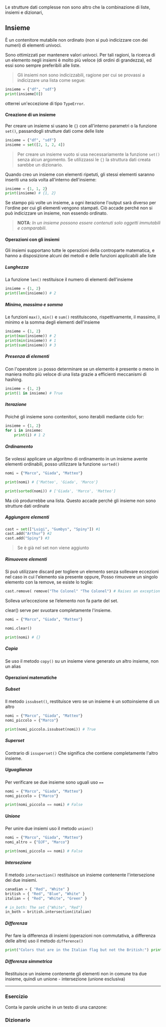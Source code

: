 
Le strutture dati complesse non sono altro che la combinazione di liste, insiemi e dizionari, 

## Insieme

È un contenitore mutabile non ordinato (non si può indicizzare con dei numeri) di elementi univoci.

Sono ottimizzati per mantenere valori univoci. Per tali ragioni, la ricerca di un elemento negli insiemi è molto più veloce (di ordini di grandezza), ed essi sono sempre preferibili alle liste.

>Gli insiemi non sono indicizzabili, ragione per cui se provassi a indicizzare una lista come segue:

```python
insieme = {"df", "sdf"}
print(insieme[0])
```

otterrei un'eccezione di tipo `TypeError`.

#### Creazione di un insieme

Per creare un insieme si usano le `{}` con all'interno parametri o la funzione `set()`, passandogli strutture dati come delle liste

```python
insieme = {"df", "sdf"}
insieme = set([2, 1, 2, 4])
```

>Per creare un insieme vuoto si usa necessariamente la funzione `set()` senza alcun argomento.
   Se utilizzassi le `{}`  la struttura dati creata sarebbe un dizionario.

Quando creo un insieme con elementi ripetuti, gli stessi elementi saranno inseriti una sola volta all'interno dell'insieme:

```python
insieme = {1, 1, 2}
print(insieme) # {1, 2}
```

Se stampo più volte un insieme, a ogni iterazione l'output sarà diverso per l'ordine per cui gli elementi vengono stampati. 
Ciò accade perché non si può indicizzare un insieme, non essendo ordinato. 

>**NOTA**: 
>_In un insieme possono essere contenuti solo oggetti immutabili e comparabili_.

#### Operazioni con gli insiemi

Gli insiemi supportano tutte le operazioni della controparte matematica, e hanno a disposizione alcuni dei metodi e delle funzioni applicabili alle liste

##### Lunghezza

La funzione `len()` restituisce il numero di elementi dell'insieme

```python
insieme = {1, 2}
print(len(insieme)) # 2
```


##### Minimo, massimo e somma

Le funzioni `max()`, `min()` e `sum()` restituiscono, rispettivamente, il massimo, il minimo e la somma degli elementi dell'insieme

```python
insieme = {1, 2}
print(max(insieme)) # 2
print(min(insieme)) # 1
print(sum(insieme)) # 3
```


##### Presenza di elementi

Con l'operatore `in` posso determinare se un elemento è presente o meno in maniera molto più veloce di una lista grazie a efficienti meccanismi di hashing. 

```python
insieme = {1, 2}
print(1 in insieme) # True
```

##### Iterazione

Poiché gli insieme sono contenitori, sono iterabili mediante ciclo for:

```python
insieme = {1, 2}
for i in insieme:
	print(i) # 1 2
```

##### Ordinamento

Se volessi applicare un algoritmo di ordinamento in un insieme avente elementi ordinabili, posso utilizzare la funzione `sorted()`

```python
nomi = {"Marco", "Giada", "Matteo"}

print(nomi) # {'Matteo', 'Giada', 'Marco'}

print(sorted(nomi)) # ['Giada', 'Marco', 'Matteo']
```

Ma ciò produrrebbe una lista. Questo accade perché gli insieme non sono strutture dati ordinate


##### Aggiungere elementi

```python
cast = set(["Luigi", "Gumbys", "Spiny"]) #1
cast.add("Arthur") #2
cast.add("Spiny") #3
```

>Se è già nel set non viene aggiunto
##### Rimuovere elementi

Si può utilizzare discard per togliere un elemento senza sollevare eccezioni nel caso in cui l'elemento sia presente oppure,
Posso rimuovere un singolo elemento con la remove, se esiste lo toglie:
```python
cast.remove( remove("The Colonel" "The Colonel") # Raises an exception
```

Solleva un’eccezione se l’elemento non fa parte del set.

clear() serve per svuotare completamente l'insieme.

```python
nomi = {"Marco", "Giada", "Matteo"}

nomi.clear() 

print(nomi) # {}
```


##### Copia

Se uso il metodo `copy()` su un insieme viene generato un altro insieme, non un alias


#### Operazioni matematiche

##### Subset

Il metodo `issubset()`, restituisce vero se un insieme è un  sottoinsieme di un altro


```python
nomi = {"Marco", "Giada", "Matteo"}
nomi_piccolo = {"Marco"}

print(nomi_piccolo.issubset(nomi)) # True
```

##### Superset

Contrario di `issuperset()`
Che significa che contiene completamente l'altro insieme.

##### Uguaglianza

Per verificare se due insieme sono uguali uso `==`

```python
nomi = {"Marco", "Giada", "Matteo"}
nomi_piccolo = {"Marco"}

print(nomi_piccolo == nomi) # False
```


##### Unione

Per unire due insiemi uso il metodo `union()`

```python
nomi = {"Marco", "Giada", "Matteo"}
nomi_altro = {"DJF", "Marco"}

print(nomi_piccolo == nomi) # False
```


##### Intersezione

Il metodo `intersection()` restituisce un insieme contenente l'intersezione dei due insiemi.

```python
canadian = { "Red", "White" } 
british = { "Red", "Blue", "White" } 
italian = { "Red", "White", "Green" }

# in_both: The set {"White", "Red"} 
in_both = british.intersection(italian)
```

##### Differenza

Per fare la differenza di insiemi (operazioni non commutativa, a differenza delle altre) uso il metodo `difference()`

```python
print("Colors that are in the Italian flag but not the British:") print(italian.difference(british)) # Prints {'Green'}
```

##### Differenza simmetrica

Restituisce un insieme contenente gli elementi non in comune tra due insieme, quindi un unione - intersezione (unione esclusiva) 



---
### Esercizio
Conta le parole uniche in un testo di una canzone:


### Dizionario

